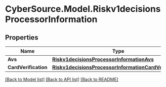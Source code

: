 # CyberSource.Model.Riskv1decisionsProcessorInformation
## Properties

Name | Type | Description | Notes
------------ | ------------- | ------------- | -------------
**Avs** | [**Riskv1decisionsProcessorInformationAvs**](Riskv1decisionsProcessorInformationAvs.md) |  | [optional] 
**CardVerification** | [**Riskv1decisionsProcessorInformationCardVerification**](Riskv1decisionsProcessorInformationCardVerification.md) |  | [optional] 

[[Back to Model list]](../README.md#documentation-for-models) [[Back to API list]](../README.md#documentation-for-api-endpoints) [[Back to README]](../README.md)

